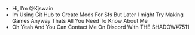 - Hi, I’m @Kjswain
- Im Using Git Hub to Create Mods For Sfs But Later I might Try Making Games Anyway Thats All You Need To Know About Me
- Oh Yeah And You Can Contact Me On Discord With THE SHADOW#7511
